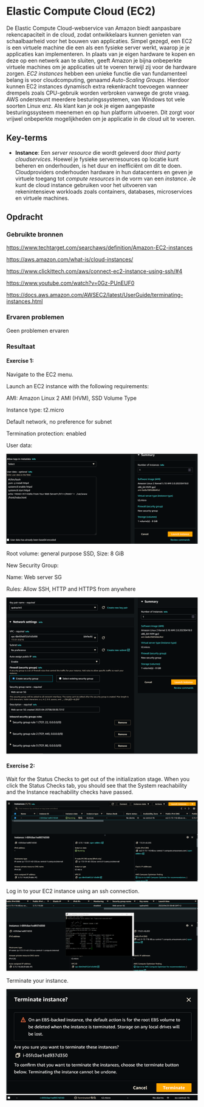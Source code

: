 # Elastic Compute Cloud (EC2)

De Elastic Compute Cloud-webservice van Amazon biedt aanpasbare rekencapaciteit in de cloud, zodat ontwikkelaars kunnen genieten van schaalbaarheid voor het bouwen van applicaties. Simpel gezegd, een EC2 is een virtuele machine die een als een fysieke server werkt, waarop je je applicaties kan implementeren. In plaats van je eigen hardware te kopen en deze op een netwerk aan te sluiten, geeft Amazon je bijna onbeperkte virtuele machines om je applicaties uit te voeren terwijl zij voor de hardware zorgen. _EC2 instances_ hebben een unieke functie die van fundamenteel belang is voor cloudcomputing, genaamd _Auto-Scaling Groups_. Hierdoor kunnen EC2 instances dynamisch extra rekenkracht toevoegen wanneer drempels zoals CPU-gebruik worden verbroken vanwege de grote vraag. AWS ondersteunt meerdere besturingssystemen, van Windows tot vele soorten Linux enz. Als klant kan je ook je eigen aangepaste besturingssysteem meenemen en op hun platform uitvoeren. Dit zorgt voor vrijwel onbeperkte mogelijkheden om je applicatie in de cloud uit te voeren.



## Key-terms

- **Instance**: Een _server resource_ die wordt geleverd door _third party cloudservices_. Hoewel je fysieke serverresources op locatie kunt beheren en onderhouden, is het duur en inefficiënt om dit te doen. Cloudproviders onderhouden hardware in hun datacenters en geven je virtuele toegang tot _compute resources_ in de vorm van een _instance_. Je kunt de cloud instance gebruiken voor het uitvoeren van rekenintensieve workloads zoals containers, databases, microservices en virtuele machines.

## Opdracht
### Gebruikte bronnen

https://www.techtarget.com/searchaws/definition/Amazon-EC2-instances

https://aws.amazon.com/what-is/cloud-instances/

https://www.clickittech.com/aws/connect-ec2-instance-using-ssh/#4

https://www.youtube.com/watch?v=0Gz-PUnEUF0

https://docs.aws.amazon.com/AWSEC2/latest/UserGuide/terminating-instances.html

### Ervaren problemen
Geen problemen ervaren

### Resultaat

#### Exercise 1:
Navigate to the EC2 menu.

Launch an EC2 instance with the following requirements:

AMI: Amazon Linux 2 AMI (HVM), SSD Volume Type

Instance type: t2.micro

Default network, no preference for subnet

Termination protection: enabled

User data:

![ec2prelaunch2](https://github.com/techgrounds/techgrounds-EligioPessoa/blob/main/00_includes/AWS-06_ec2prelaunch2.png)


Root volume: general purpose SSD, Size: 8 GiB

New Security Group:

Name: Web server SG

Rules: Allow SSH, HTTP and HTTPS from anywhere

![prelaunch](https://github.com/techgrounds/techgrounds-EligioPessoa/blob/main/00_includes/AWS-06_ec2prelaunch.png)

#### Exercise 2:
Wait for the Status Checks to get out of the initialization stage. When you click the Status Checks tab, you should see that the System reachability and the Instance reachability checks have passed.



![launch](https://github.com/techgrounds/techgrounds-EligioPessoa/blob/main/00_includes/AWS-06_ec2launch.png)

Log in to your EC2 instance using an ssh connection.

![ec2loggedin](https://github.com/techgrounds/techgrounds-EligioPessoa/blob/main/00_includes/AWS-06_ec2loggedin.png)


Terminate your instance.

![terminate](https://github.com/techgrounds/techgrounds-EligioPessoa/blob/main/00_includes/AWS-06_terminate.png)
![terminated](https://github.com/techgrounds/techgrounds-EligioPessoa/blob/main/00_includes/AWS-06_terminated.png)
